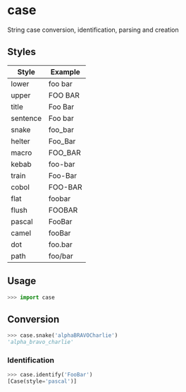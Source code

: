 # case
String case conversion, identification, parsing and creation

## Styles
| Style    | Example |
| -------- | ------- |
| lower    | foo bar |
| upper    | FOO BAR |
| title    | Foo Bar |
| sentence | Foo bar |
| snake    | foo_bar |
| helter   | Foo_Bar |
| macro    | FOO_BAR |
| kebab    | foo-bar |
| train    | Foo-Bar |
| cobol    | FOO-BAR |
| flat     | foobar  |
| flush    | FOOBAR  |
| pascal   | FooBar  |
| camel    | fooBar  |
| dot      | foo.bar |
| path     | foo/bar |

## Usage
```python
>>> import case
```

## Conversion
```python
>>> case.snake('alphaBRAVOCharlie')
'alpha_bravo_charlie'
```

### Identification
```python
>>> case.identify('FooBar')
[Case(style='pascal')]
```
